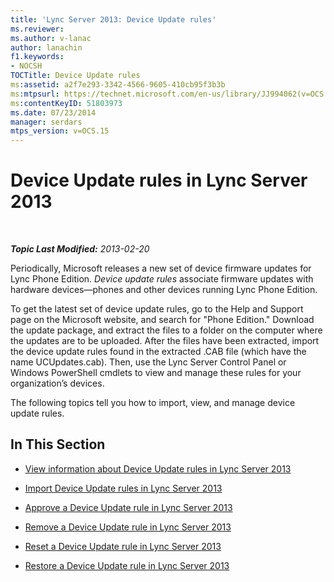 ```yaml
---
title: 'Lync Server 2013: Device Update rules'
ms.reviewer: 
ms.author: v-lanac
author: lanachin
f1.keywords:
- NOCSH
TOCTitle: Device Update rules
ms:assetid: a2f7e293-3342-4566-9605-410cb95f3b3b
ms:mtpsurl: https://technet.microsoft.com/en-us/library/JJ994062(v=OCS.15)
ms:contentKeyID: 51803973
ms.date: 07/23/2014
manager: serdars
mtps_version: v=OCS.15
---
```


<div data-xmlns="http://www.w3.org/1999/xhtml">

<div class="topic" data-xmlns="http://www.w3.org/1999/xhtml" data-msxsl="urn:schemas-microsoft-com:xslt" data-cs="https://msdn.microsoft.com/">

<div data-asp="https://msdn2.microsoft.com/asp">

# Device Update rules in Lync Server 2013

</div>

<div id="mainSection">

<div id="mainBody">

<span> </span>

_**Topic Last Modified:** 2013-02-20_

Periodically, Microsoft releases a new set of device firmware updates for Lync Phone Edition. *Device update rules* associate firmware updates with hardware devices—phones and other devices running Lync Phone Edition.

To get the latest set of device update rules, go to the Help and Support page on the Microsoft website, and search for "Phone Edition." Download the update package, and extract the files to a folder on the computer where the updates are to be uploaded. After the files have been extracted, import the device update rules found in the extracted .CAB file (which have the name UCUpdates.cab). Then, use the Lync Server Control Panel or Windows PowerShell cmdlets to view and manage these rules for your organization’s devices.

The following topics tell you how to import, view, and manage device update rules.

<div>

## In This Section

  - [View information about Device Update rules in Lync Server 2013](lync-server-2013-view-information-about-device-update-rules.md)

  - [Import Device Update rules in Lync Server 2013](lync-server-2013-import-device-update-rules.md)

  - [Approve a Device Update rule in Lync Server 2013](lync-server-2013-approve-a-device-update-rule.md)

  - [Remove a Device Update rule in Lync Server 2013](lync-server-2013-remove-a-device-update-rule.md)

  - [Reset a Device Update rule in Lync Server 2013](lync-server-2013-reset-a-device-update-rule.md)

  - [Restore a Device Update rule in Lync Server 2013](lync-server-2013-restore-a-device-update-rule.md)

</div>

</div>

<span> </span>

</div>

</div>

</div>

